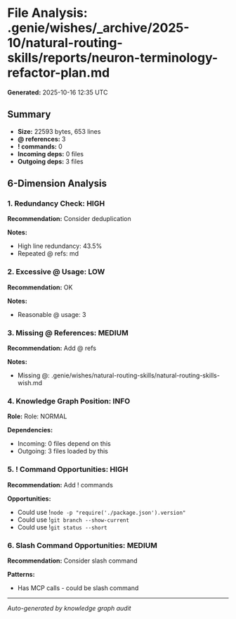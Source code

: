 # File Analysis: .genie/wishes/_archive/2025-10/natural-routing-skills/reports/neuron-terminology-refactor-plan.md

**Generated:** 2025-10-16 12:35 UTC

## Summary

- **Size:** 22593 bytes, 653 lines
- **@ references:** 3
- **! commands:** 0
- **Incoming deps:** 0 files
- **Outgoing deps:** 3 files

## 6-Dimension Analysis

### 1. Redundancy Check: HIGH

**Recommendation:** Consider deduplication

**Notes:**
- High line redundancy: 43.5%
- Repeated @ refs: md

### 2. Excessive @ Usage: LOW

**Recommendation:** OK

**Notes:**
- Reasonable @ usage: 3

### 3. Missing @ References: MEDIUM

**Recommendation:** Add @ refs

**Notes:**
- Missing @: .genie/wishes/natural-routing-skills/natural-routing-skills-wish.md

### 4. Knowledge Graph Position: INFO

**Role:** Role: NORMAL

**Dependencies:**
- Incoming: 0 files depend on this
- Outgoing: 3 files loaded by this

### 5. ! Command Opportunities: HIGH

**Recommendation:** Add ! commands

**Opportunities:**
- Could use !`node -p "require('./package.json').version"`
- Could use !`git branch --show-current`
- Could use !`git status --short`

### 6. Slash Command Opportunities: MEDIUM

**Recommendation:** Consider slash command

**Patterns:**
- Has MCP calls - could be slash command

---

*Auto-generated by knowledge graph audit*
